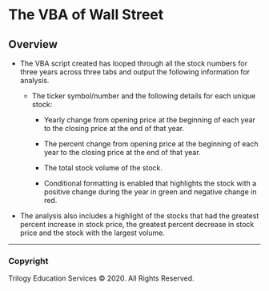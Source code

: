 # The VBA of Wall Street


## Overview

* The VBA script created has looped through all the stock numbers for three years across three tabs and output the following information for analysis. 

  * The ticker symbol/number and the following details for each unique stock:

    * Yearly change from opening price at the beginning of each year to the closing price at the end of that year. 

    * The percent change from opening price at the beginning of each year to the closing price at the end of that year.

    * The total stock volume of the stock.

    * Conditional formatting is enabled that highlights the stock with a positive change during the year in green and negative change in red.

* The analysis also includes a highlight of the stocks that had the greatest percent increase in stock price, the greatest percent decrease in stock price and the stock with the largest volume. 




- - -

### Copyright

Trilogy Education Services © 2020. All Rights Reserved.
